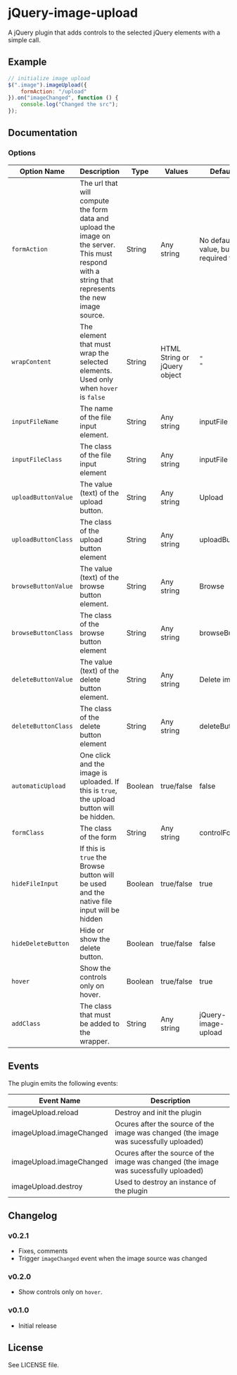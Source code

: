 jQuery-image-upload
===================

A jQuery plugin that adds controls to the selected jQuery elements with a simple call.

## Example

```js
// initialize image upload
$(".image").imageUpload({
    formAction: "/upload"
}).on("imageChanged", function () {
    console.log("Changed the src");
});
```

## Documentation

### Options

<table>
    <thead>
        <tr>
            <th>Option Name</th>
            <th>Description</th>
            <th>Type</th>
            <th>Values</th>
            <th>Default</th>
        </tr>
    </thead>
    <tbody>
        <tr>
            <td><code>formAction</code></td>
            <td>The url that will compute the form data and upload the image on the server. This must respond with a string that represents the new image source.</td>
            <td>String</td>
            <td>Any string</td>
            <td>No default value, but required field</td>
        </tr>
        <tr>
            <td><code>wrapContent</code></td>
            <td>The element that must wrap the selected elements. Used only when <code>hover</code> is <code>false</code></td>
            <td>String</td>
            <td>HTML String or jQuery object</td>
            <td><code>"<div class='jQuery-imageUpload'>"</code></td>
        </tr>
        <tr>
            <td><code>inputFileName</code></td>
            <td>The name of the file input element.</td>
            <td>String</td>
            <td>Any string</td>
            <td>inputFile</td>
        </tr>
        <tr>
            <td><code>inputFileClass</code></td>
            <td>The class of the file input element</td>
            <td>String</td>
            <td>Any string</td>
            <td>inputFile</td>
        </tr>
        <tr>
            <td><code>uploadButtonValue</code></td>
            <td>The value (text) of the upload button.</td>
            <td>String</td>
            <td>Any string</td>
            <td>Upload</td>
        </tr>
        <tr>
            <td><code>uploadButtonClass</code></td>
            <td>The class of the upload button element</td>
            <td>String</td>
            <td>Any string</td>
            <td>uploadButton</td>
        </tr>
        <tr>
            <td><code>browseButtonValue</code></td>
            <td>The value (text) of the browse button element.</td>
            <td>String</td>
            <td>Any string</td>
            <td>Browse</td>
        </tr>
        <tr>
            <td><code>browseButtonClass</code></td>
            <td>The class of the browse button element</td>
            <td>String</td>
            <td>Any string</td>
            <td>browseButton</td>
        </tr>
        <tr>
            <td><code>deleteButtonValue</code></td>
            <td>The value (text) of the delete button element.</td>
            <td>String</td>
            <td>Any string</td>
            <td>Delete image</td>
        </tr>
        <tr>
            <td><code>deleteButtonClass</code></td>
            <td>The class of the delete button element</td>
            <td>String</td>
            <td>Any string</td>
            <td>deleteButton</td>
        </tr>
        <tr>
            <td><code>automaticUpload</code></td>
            <td>One click and the image is uploaded. If this is <code>true</code>, the upload button will be hidden.</td>
            <td>Boolean</td>
            <td>true/false</td>
            <td>false</td>
        </tr>
        <tr>
            <td><code>formClass</code></td>
            <td>The class of the form</td>
            <td>String</td>
            <td>Any string</td>
            <td>controlForm</td>
        </tr>
        <tr>
            <td><code>hideFileInput</code></td>
            <td>If this is <code>true</code> the Browse button will be used and the native file input will be hidden</td>
            <td>Boolean</td>
            <td>true/false</td>
            <td>true</td>
        </tr>
        <tr>
            <td><code>hideDeleteButton</code></td>
            <td>Hide or show the delete button.</td>
            <td>Boolean</td>
            <td>true/false</td>
            <td>false</td>
        </tr>
        <tr>
            <td><code>hover</code></td>
            <td>Show the controls only on hover.</td>
            <td>Boolean</td>
            <td>true/false</td>
            <td>true</td>
        </tr>
        <tr>
            <td><code>addClass</code></td>
            <td>The class that must be added to the wrapper.</td>
            <td>String</td>
            <td>Any string</td>
            <td>jQuery-image-upload</td>
        </tr>
    </tbody>
</table>


## Events

The plugin emits the following events:

<table>
    <thead>
        <tr>
            <th>Event Name</th>
            <th>Description</th>
        </tr>
    </thead>
    <tbody>
        <tr>
            <td>imageUpload.reload</td>
            <td>Destroy and init the plugin</td>
        </tr>
        <tr>
            <td>imageUpload.imageChanged</td>
            <td>Ocures after the source of the image was changed (the image was sucessfully uploaded)</td>
        </tr>
        <tr>
            <td>imageUpload.imageChanged</td>
            <td>Ocures after the source of the image was changed (the image was sucessfully uploaded)</td>
        </tr>
        <tr>
            <td>imageUpload.destroy</td>
            <td>Used to destroy an instance of the plugin</td>
        </tr>
    </tbody>
</table>


## Changelog

### v0.2.1
 - Fixes, comments
 - Trigger `imageChanged` event when the image source was changed

### v0.2.0
 - Show controls only on `hover`.

### v0.1.0
 - Initial release

## License
See LICENSE file.
